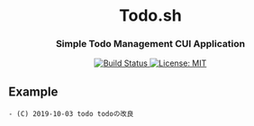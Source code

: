 <h1 align="center">Todo.sh</h1>
<h3 align="center">Simple Todo Management CUI Application</h3>

<p align="center">
 <a href="https://travis-ci.com/utam0k/todo.sh">
   <img src="https://travis-ci.com/utam0k/todo.sh.svg?token=oEU9eveDCuSJtEKxsBNy&branch=master" alt="Build Status">
 </a>
 <a href="LICENSE">
  <img src="https://img.shields.io/badge/license-MIT-blue.svg" alt="License: MIT">
 </a>
</p>

Example
-------------
```
- (C) 2019-10-03 todo todoの改良
```
